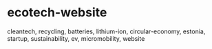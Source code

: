 # ecotech-website
cleantech, recycling, batteries, lithium-ion, circular-economy, estonia, startup, sustainability, ev, micromobility, website
